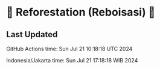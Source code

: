 
# 🌳 Reforestation (Reboisasi) 🌲

## Last Updated

GitHub Actions time: Sun Jul 21 10:18:18 UTC 2024

Indonesia/Jakarta time: Sun Jul 21 17:18:18 WIB 2024
